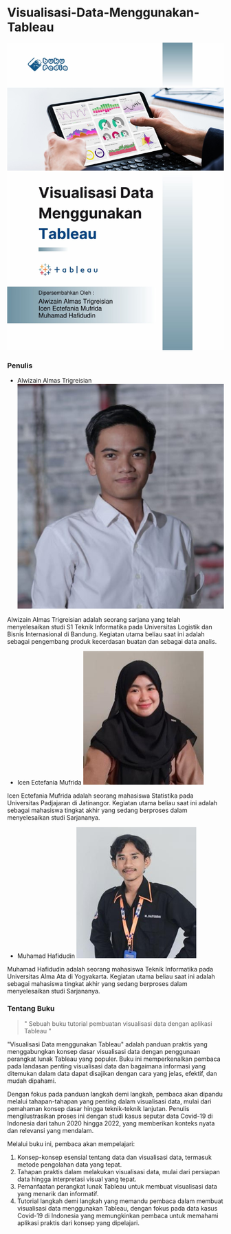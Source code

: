 # Visualisasi-Data-Menggunakan-Tableau

![](https://raw.githubusercontent.com/alwizain/Bukupedia/master/Cover-Visualisasi%20Data%20Menggunakan%20Tableau.jpg)

### Penulis
- Alwizain Almas Trigreisian
![](https://raw.githubusercontent.com/alwizain/Bukupedia/master/alwizainalmast.jpg)

Alwizain Almas Trigreisian adalah seorang sarjana yang telah menyelesaikan studi S1 Teknik Informatika pada Universitas Logistik dan Bisnis Internasional di Bandung. Kegiatan utama beliau saat ini adalah sebagai pengembang produk kecerdasan buatan dan sebagai data analis.

- Icen Ectefania Mufrida
![](https://raw.githubusercontent.com/alwizain/Bukupedia/master/icenectefaniam.jpg)

Icen Ectefania Mufrida adalah seorang mahasiswa Statistika pada Universitas Padjajaran di Jatinangor. Kegiatan utama beliau saat ini adalah sebagai mahasiswa tingkat akhir yang sedang berproses dalam menyelesaikan studi Sarjananya.

- Muhamad Hafidudin
![](https://raw.githubusercontent.com/alwizain/Bukupedia/master/muhammadhafidudin.jpg)

Muhamad Hafidudin adalah seorang mahasiswa Teknik Informatika pada Universitas Alma Ata di Yogyakarta. Kegiatan utama beliau saat ini adalah sebagai mahasiswa tingkat akhir yang sedang berproses dalam menyelesaikan studi Sarjananya.

### Tentang Buku
> " Sebuah buku tutorial pembuatan visualisasi data dengan aplikasi Tableau "

"Visualisasi Data menggunakan Tableau" adalah panduan praktis yang menggabungkan konsep dasar visualisasi data dengan penggunaan perangkat lunak Tableau yang populer. Buku ini memperkenalkan pembaca pada landasan penting visualisasi data dan bagaimana informasi yang ditemukan dalam data dapat disajikan dengan cara yang jelas, efektif, dan mudah dipahami.

Dengan fokus pada panduan langkah demi langkah, pembaca akan dipandu melalui tahapan-tahapan yang penting dalam visualisasi data, mulai dari pemahaman konsep dasar hingga teknik-teknik lanjutan. Penulis mengilustrasikan proses ini dengan studi kasus seputar data Covid-19 di Indonesia dari tahun 2020 hingga 2022, yang memberikan konteks nyata dan relevansi yang mendalam.

Melalui buku ini, pembaca akan mempelajari:
1. Konsep-konsep esensial tentang data dan visualisasi data, termasuk metode pengolahan data yang tepat.
2. Tahapan praktis dalam melakukan visualisasi data, mulai dari persiapan data hingga interpretasi visual yang tepat.
3. Pemanfaatan perangkat lunak Tableau untuk membuat visualisasi data yang menarik dan informatif.
4. Tutorial langkah demi langkah yang memandu pembaca dalam membuat visualisasi data menggunakan Tableau, dengan fokus pada data kasus Covid-19 di Indonesia yang memungkinkan pembaca untuk memahami aplikasi praktis dari konsep yang dipelajari.

